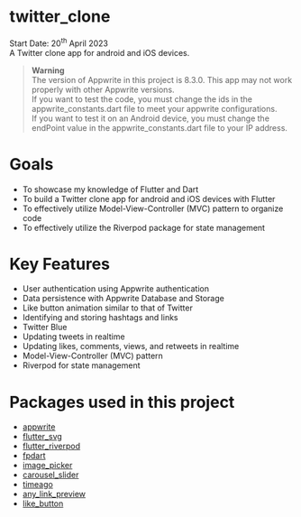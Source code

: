# twitter_clone
Start Date: 20<sup>th</sup> April 2023<br>
A Twitter clone app for android and iOS devices.<br>

> **Warning**<br>
The version of Appwrite in this project is 8.3.0. This app may not work properly with other Appwrite versions. <br>
If you want to test the code, you must change the ids in the appwrite_constants.dart file to meet your appwrite configurations. <br>
If you want to test it on an Android device, you must change the endPoint value in the appwrite_constants.dart file to your IP address.

# Goals
- To showcase my knowledge of Flutter and Dart
- To build a Twitter clone app for android and iOS devices with Flutter
- To effectively utilize Model-View-Controller (MVC) pattern to organize code
- To effectively utilize the Riverpod package for state management

# Key Features
- User authentication using Appwrite authentication
- Data persistence with Appwrite Database and Storage
- Like button animation similar to that of Twitter
- Identifying and storing hashtags and links
- Twitter Blue
- Updating tweets in realtime
- Updating likes, comments, views, and retweets in realtime
- Model-View-Controller (MVC) pattern
- Riverpod for state management

# Packages used in this project
- [appwrite](https://pub.dev/packages/appwrite)
- [flutter_svg](https://pub.dev/packages/flutter_svg)
- [flutter_riverpod](https://pub.dev/packages/flutter_riverpod)
- [fpdart](https://pub.dev/packages/fpdart)
- [image_picker](https://pub.dev/packages/image_picker)
- [carousel_slider](https://pub.dev/packages/carousel_slider)
- [timeago](https://pub.dev/packages/timeago)
- [any_link_preview](https://pub.dev/packages/any_link_preview)
- [like_button](https://pub.dev/packages/like_button/install)
